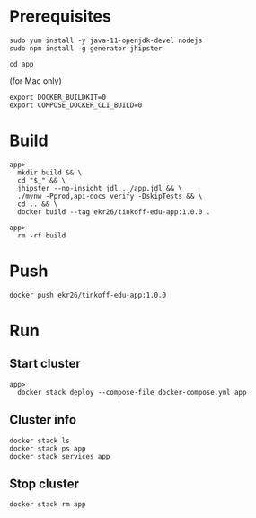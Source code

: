 Prerequisites
=============
```shell
sudo yum install -y java-11-openjdk-devel nodejs
sudo npm install -g generator-jhipster
```

```shell
cd app
```

(for Mac only)
```shell
export DOCKER_BUILDKIT=0
export COMPOSE_DOCKER_CLI_BUILD=0
```

Build
=====
```shell
app> 
  mkdir build && \
  cd "$_" && \
  jhipster --no-insight jdl ../app.jdl && \
  ./mvnw -Pprod,api-docs verify -DskipTests && \
  cd .. && \
  docker build --tag ekr26/tinkoff-edu-app:1.0.0 .

app>
  rm -rf build
```

Push
====
```shell
docker push ekr26/tinkoff-edu-app:1.0.0
```


Run
====

Start cluster
--------------
```shell
app>
  docker stack deploy --compose-file docker-compose.yml app
```

Cluster info
------------
```shell
docker stack ls
docker stack ps app
docker stack services app

```

Stop cluster
------------
```shell
docker stack rm app
```

